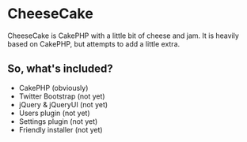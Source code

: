 CheeseCake
==========

CheeseCake is CakePHP with a little bit of cheese and jam.  It is heavily based on CakePHP, but
attempts to add a little extra.

So, what's included?
--------------------

* CakePHP (obviously)
* Twitter Bootstrap (not yet)
* jQuery & jQueryUI (not yet)
* Users plugin (not yet)
* Settings plugin (not yet)
* Friendly installer (not yet)


